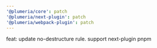 ```yaml
---
'@plumeria/core': patch
'@plumeria/next-plugin': patch
'@plumeria/webpack-plugin': patch
---
```


feat: update no-destructure rule. support next-plugin pnpm
